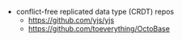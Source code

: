 - conflict-free replicated data type (CRDT) repos
  - https://github.com/yjs/yjs
  - https://github.com/toeverything/OctoBase